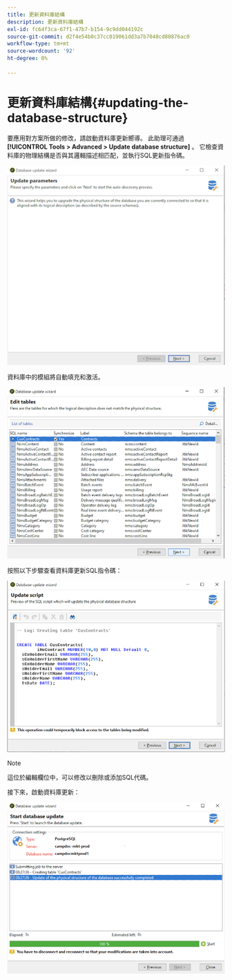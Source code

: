 ```yaml
---
title: 更新資料庫結構
description: 更新資料庫結構
exl-id: fc64f3ca-67f1-47b7-b154-9c9dd044192c
source-git-commit: d2f4e54b0c37cc019061dd3a7b7048cd80876ac0
workflow-type: tm+mt
source-wordcount: '92'
ht-degree: 0%

---
```


# 更新資料庫結構{#updating-the-database-structure}

要應用對方案所做的修改，請啟動資料庫更新嚮導。 此助理可通過 **[!UICONTROL Tools > Advanced > Update database structure]** 。 它檢查資料庫的物理結構是否與其邏輯描述相匹配，並執行SQL更新指令碼。

![](assets/schema_update.png)

資料庫中的模組將自動填充和激活。

![](assets/schema_update_select2.png)

按照以下步驟查看資料庫更新SQL指令碼：

![](assets/schema_update2.png)

>[!NOTE]
>
>這位於編輯欄位中，可以修改以刪除或添加SQL代碼。

接下來，啟動資料庫更新：

![](assets/schema_update3.png)
